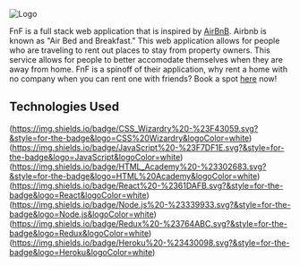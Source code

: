 ![Logo](https://i.ibb.co/7NMVBTx/fflogo.png)

FnF is a full stack web application that is inspired by [AirBnB](https://www.airbnb.com/). Airbnb is known as "Air Bed and Breakfast." This web application allows for people who are traveling to rent out places to stay from property owners. This service allows for people to better accomodate themselves when they are away from home. FnF is a spinoff of their application, why rent a home with no company when you can rent one with friends? Book a spot [here](https://shinymango.herokuapp.com/) now!

## Technologies Used
(https://img.shields.io/badge/CSS_Wizardry%20-%23F43059.svg?&style=for-the-badge&logo=CSS%20Wizardry&logoColor=white)
(https://img.shields.io/badge/JavaScript%20-%23F7DF1E.svg?&style=for-the-badge&logo=JavaScript&logoColor=white)
(https://img.shields.io/badge/HTML_Academy%20-%23302683.svg?&style=for-the-badge&logo=HTML%20Academy&logoColor=white)
(https://img.shields.io/badge/React%20-%2361DAFB.svg?&style=for-the-badge&logo=React&logoColor=white)
(https://img.shields.io/badge/Node.js%20-%23339933.svg?&style=for-the-badge&logo=Node.js&logoColor=white)
(https://img.shields.io/badge/Redux%20-%23764ABC.svg?&style=for-the-badge&logo=Redux&logoColor=white)
(https://img.shields.io/badge/Heroku%20-%23430098.svg?&style=for-the-badge&logo=Heroku&logoColor=white)
